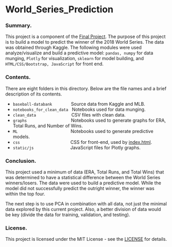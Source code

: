 # World_Series_Prediction

### Summary.
This project is a component of the [Final Project](https://knishina.github.io/Final_Project/).  The purpose of this project is to build a model to predict the winner of the 2018 World Series. The data was obtained through Kaggle. The following modules were used analyze/visualize and build a predictive model: `pandas, numpy` for data munging, `Plotly` for visualization, `sklearn` for model building, and `HTML/CSS/Bootstrap, JavaScript` for front end.

### Contents.
There are eight folders in this directory.  Below are the file names and a brief description of its contents.
- ```baseball-databank``` &nbsp; &nbsp; &nbsp; &nbsp; &nbsp; &nbsp; &nbsp; Source data from Kaggle and MLB.
- ```notebooks_for_clean_data```  &nbsp; Notebooks used for data munging.
- ```clean_data```  &nbsp; &nbsp;&nbsp; &nbsp; &nbsp; &nbsp; &nbsp; &nbsp; &nbsp; &nbsp; &nbsp; &nbsp; &nbsp; &nbsp; CSV files with clean data.
- ```graphs``` &nbsp; &nbsp; &nbsp; &nbsp; &nbsp; &nbsp; &nbsp; &nbsp; &nbsp; &nbsp; &nbsp; &nbsp; &nbsp; &nbsp; &nbsp; &nbsp; &nbsp; Notebooks used to generate graphs for ERA, Total Runs, and Number of Wins.
- ```ML``` &nbsp; &nbsp; &nbsp;&nbsp; &nbsp; &nbsp; &nbsp; &nbsp; &nbsp; &nbsp; &nbsp; &nbsp; &nbsp; &nbsp; &nbsp; &nbsp; &nbsp; &nbsp; &nbsp; &nbsp; &nbsp; Notebooks used to generate predictive models.
- ```css``` &nbsp; &nbsp; &nbsp; &nbsp;&nbsp; &nbsp; &nbsp; &nbsp; &nbsp; &nbsp; &nbsp; &nbsp; &nbsp; &nbsp; &nbsp; &nbsp; &nbsp; &nbsp; &nbsp; &nbsp; CSS for front-end, used by [index.html](https://github.com/knishina/World_Series_Prediction/blob/master/index.html).
- ```static/js``` &nbsp; &nbsp; &nbsp;  &nbsp; &nbsp; &nbsp; &nbsp; &nbsp; &nbsp; &nbsp; &nbsp; &nbsp; &nbsp; &nbsp; JavaScript files for Plotly graphs.

### Conclusion.
This project used a minimum of data (ERA, Total Runs, and Total Wins) that was determined to have a statistical difference between the World Series winners/losers. The data were used to build a predictive model.  While the model did not successfully predict the outright winner, the winner was within the top four.  

The next step is to use PCA in combination with all data, not just the minimal data explored by this current project.  Also, a better division of data would be key (divide the data for training, validation, and testing).

### License.
This project is licensed under the MIT License - see the [LICENSE](https://github.com/knishina/World_Series_Prediction/blob/master/LICENSE) for details.
